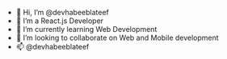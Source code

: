 - 👋 Hi, I’m @devhabeeblateef
- 👀 I’m a React.js Developer
- 🌱 I’m currently learning Web Development
- 💞️ I’m looking to collaborate on Web and Mobile development
- 📫 @devhabeeblateef

<!---
devhabeeblateef/devhabeeblateef is a ✨ special ✨ repository because its `README.md` (this file) appears on your GitHub profile.
You can click the Preview link to take a look at your changes.
--->
